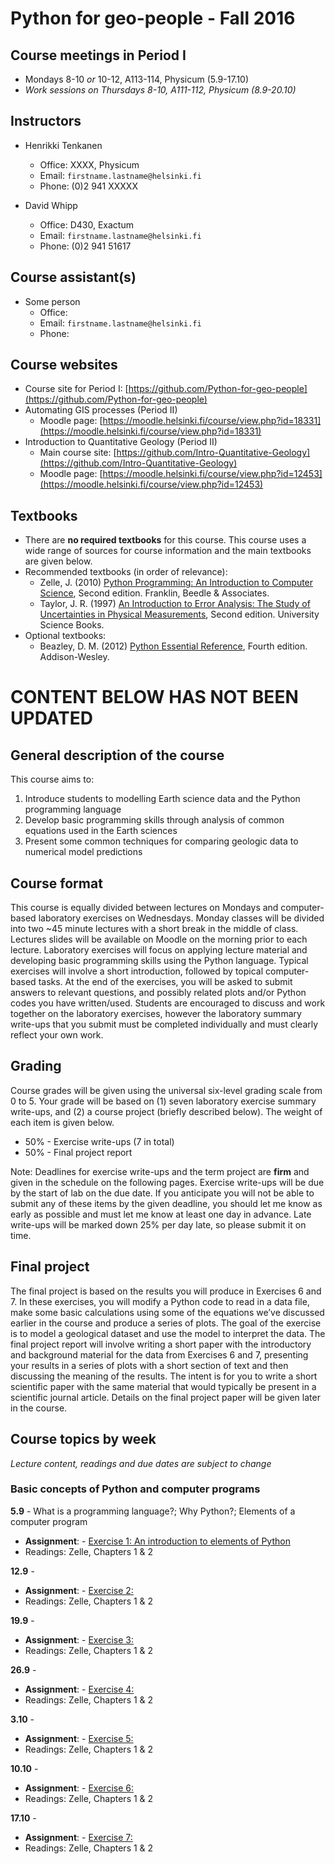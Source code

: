 # Python for geo-people - Fall 2016

## Course meetings in Period I
- Mondays 8-10 *or* 10-12, A113-114, Physicum (5.9-17.10)
- *Work sessions on Thursdays 8-10, A111-112, Physicum (8.9-20.10)*

## Instructors
- Henrikki Tenkanen
  - Office: XXXX, Physicum
  - Email: `firstname.lastname@helsinki.fi`
  - Phone: (0)2 941 XXXXX

- David Whipp
  - Office: D430, Exactum
  - Email: `firstname.lastname@helsinki.fi`
  - Phone: (0)2 941 51617

## Course assistant(s)
- Some person
  - Office: 
  - Email: `firstname.lastname@helsinki.fi`
  - Phone: 

## Course websites
- Course site for Period I: [https://github.com/Python-for-geo-people](https://github.com/Python-for-geo-people)
- Automating GIS processes (Period II)
  - Moodle page: [https://moodle.helsinki.fi/course/view.php?id=18331](https://moodle.helsinki.fi/course/view.php?id=18331)
- Introduction to Quantitative Geology (Period II)
  - Main course site: [https://github.com/Intro-Quantitative-Geology](https://github.com/Intro-Quantitative-Geology)
  - Moodle page: [https://moodle.helsinki.fi/course/view.php?id=12453](https://moodle.helsinki.fi/course/view.php?id=12453)

## Textbooks
- There are **no required textbooks** for this course. This course uses a wide range of sources for course information and the main textbooks are given below.
- Recommended textbooks (in order of relevance):
  - Zelle, J. (2010) [Python Programming: An Introduction to Computer Science](http://mcsp.wartburg.edu/zelle/python/ppics2/index.html), Second edition. Franklin, Beedle & Associates.
  - Taylor, J. R. (1997) [An Introduction to Error Analysis: The Study of Uncertainties in Physical Measurements](http://www.uscibooks.com/taylornb.htm), Second edition. University Science Books.
- Optional textbooks:
  - Beazley, D. M. (2012) [Python Essential Reference](http://www.dabeaz.com/per.html), Fourth edition. Addison-Wesley.

# CONTENT BELOW HAS NOT BEEN UPDATED

## General description of the course
This course aims to:

1. Introduce students to modelling Earth science data and the Python programming language
2. Develop basic programming skills through analysis of common equations used in the Earth sciences
3. Present some common techniques for comparing geologic data to numerical model predictions

## Course format
This course is equally divided between lectures on Mondays and computer-based laboratory exercises on Wednesdays. Monday classes will be divided into two \~45 minute lectures with a short break in the middle of class. Lectures slides will be available on Moodle on the morning prior to each lecture. Laboratory exercises will focus on applying lecture material and developing basic programming skills using the Python language. Typical exercises will involve a short introduction, followed by topical computer-based tasks. At the end of the exercises, you will be asked to submit answers to relevant questions, and possibly related plots and/or Python codes you have written/used. Students are encouraged to discuss and work together on the laboratory exercises, however the laboratory summary write-ups that you submit must be completed individually and must clearly reflect your own work.

## Grading
Course grades will be given using the universal six-level grading scale from 0 to 5. Your grade will be based on (1) seven laboratory exercise summary write-ups, and (2) a course project (briefly described below). The weight of each item is given below.
- 50% - Exercise write-ups (7 in total)
- 50% - Final project report

Note: Deadlines for exercise write-ups and the term project are **firm** and given in the schedule on the following pages. Exercise write-ups will be due by the start of lab on the due date. If you anticipate you will not be able to submit any of these items by the given deadline, you should let me know as early as possible and must let me know at least one day in advance. Late write-ups will be marked down 25\% per day late, so please submit it on time.

## Final project
The final project is based on the results you will produce in Exercises 6 and 7. In these exercises, you will modify a Python code to read in a data file, make some basic calculations using some of the equations we’ve discussed earlier in the course and produce a series of plots. The goal of the exercise is to model a geological dataset and use the model to interpret the data. The final project report will involve writing a short paper with the introductory and background material for the data from Exercises 6 and 7, presenting your results in a series of plots with a short section of text and then discussing the meaning of the results. The intent is for you to write a short scientific paper with the same material that would typically be present in a scientific journal article. Details on the final project paper will be given later in the course.

## Course topics by week
*Lecture content, readings and due dates are subject to change*
### Basic concepts of Python and computer programs
**5.9** - What is a programming language?; Why Python?; Elements of a computer program
- **Assignment**: - [Exercise 1: An introduction to elements of Python]()
- Readings: Zelle, Chapters 1 & 2

**12.9** - 
- **Assignment**: - [Exercise 2: ]()
- Readings: Zelle, Chapters 1 & 2

**19.9** - 
- **Assignment**: - [Exercise 3: ]()
- Readings: Zelle, Chapters 1 & 2

**26.9** - 
- **Assignment**: - [Exercise 4: ]()
- Readings: Zelle, Chapters 1 & 2

**3.10** - 
- **Assignment**: - [Exercise 5: ]()
- Readings: Zelle, Chapters 1 & 2

**10.10** - 
- **Assignment**: - [Exercise 6: ]()
- Readings: Zelle, Chapters 1 & 2

**17.10** - 
- **Assignment**: - [Exercise 7: ]()
- Readings: Zelle, Chapters 1 & 2
